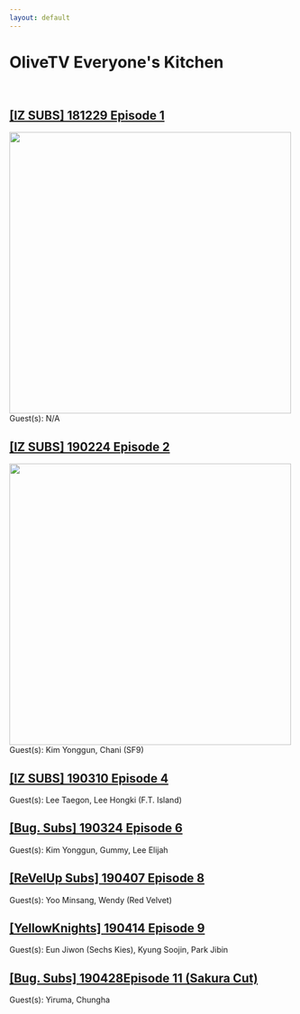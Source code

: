 ```yaml
---
layout: default
---
```


# OliveTV Everyone's Kitchen

<br>
<h2><a href="./everyone's kitchen episode 1.html">[IZ SUBS] 181229 Episode 1</a></h2>
<img width="500" src="https://instagram.fsin9-2.fna.fbcdn.net/v/t51.2885-15/e35/47268250_524252634759969_8960578098626186390_n.jpg?_nc_ht=instagram.fsin9-2.fna.fbcdn.net&_nc_cat=109&_nc_ohc=DoKDtNOM2kAAX-utqh1&_nc_tp=18&oh=89b5355b8112707338e5876b824b5690&oe=5F928EF5">
<br>
Guest(s): N/A
<br>
<h2><a href="./everyone's kitchen episode 2.html">[IZ SUBS] 190224 Episode 2</a></h2>

<img height="500" src="https://instagram.fsin9-2.fna.fbcdn.net/v/t51.2885-15/e35/51754855_2256712864372449_8980718997184379643_n.jpg?_nc_ht=instagram.fsin9-2.fna.fbcdn.net&_nc_cat=109&_nc_ohc=-uTxXxfE5cwAX_wHXTW&_nc_tp=18&oh=ec187bcef5574a22a32679de8e14e9da&oe=5F93EB06">
<br>
Guest(s): Kim Yonggun, Chani (SF9)
<br>
<h2><a href="./everyone's kitchen episode 4.html">[IZ SUBS] 190310 Episode 4</a></h3>
Guest(s): Lee Taegon, Lee Hongki (F.T. Island)
<br>
<h2><a href="./everyone's kitchen episode 6.html">[Bug. Subs] 190324 Episode 6</a></h3>
Guest(s): Kim Yonggun, Gummy, Lee Elijah
<h2><a href="./everyone's kitchen episode 8.html">[ReVelUp Subs] 190407 Episode 8</a></h3>
Guest(s): Yoo Minsang, Wendy (Red Velvet)
<br>
<h2><a href="./everyone's kitchen episode 9.html">[YellowKnights] 190414 Episode 9</a></h3>
Guest(s): Eun Jiwon (Sechs Kies), Kyung Soojin, Park Jibin
<br>
<h2><a href="./everyone's kitchen episode 11.html">[Bug. Subs] 190428Episode 11 (Sakura Cut)</a></h3>
Guest(s): Yiruma, Chungha
<br>
